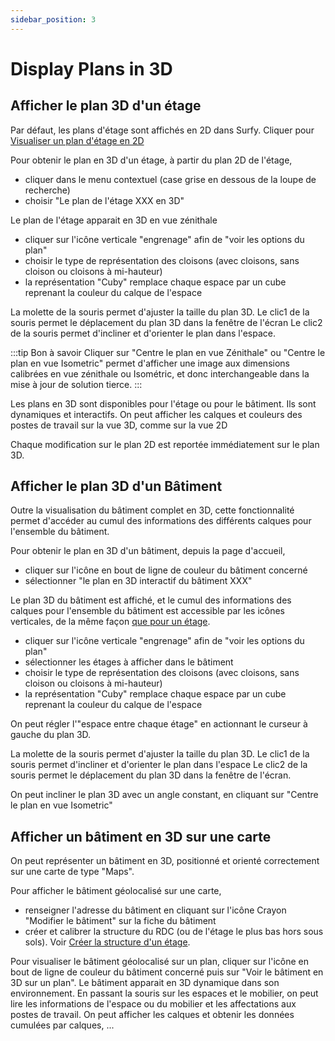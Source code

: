 ```yaml
---
sidebar_position: 3
---
```


# Display Plans in 3D

## Afficher le plan 3D d'un étage

Par défaut, les plans d'étage sont affichés en 2D dans Surfy.
Cliquer pour [Visualiser un plan d'étage en 2D](/en/docs/courses/views/2Dviews.md#visualiser-un-plan-en-2d)

Pour obtenir le plan en 3D d'un étage, à partir du plan 2D de l'étage,

-   cliquer dans le menu contextuel (case grise en dessous de la loupe de recherche)
-   choisir "Le plan de l'étage XXX en 3D"

Le plan de l'étage apparait en 3D en vue zénithale

-   cliquer sur l'icône verticale "engrenage" afin de "voir les options du plan"
-   choisir le type de représentation des cloisons (avec cloisons, sans cloison ou cloisons à mi-hauteur)
-   la représentation "Cuby" remplace chaque espace par un cube reprenant la couleur du calque de l'espace

La molette de la souris permet d'ajuster la taille du plan 3D.
Le clic1 de la souris permet le déplacement du plan 3D dans la fenêtre de l'écran
Le clic2 de la souris permet d'incliner et d'orienter le plan dans l'espace.

:::tip Bon à savoir
Cliquer sur "Centre le plan en vue Zénithale" ou "Centre le plan en vue Isometric" permet d'afficher une image aux dimensions calibrées en vue zénithale ou Isométric, et donc interchangeable dans la mise à jour de solution tierce.
:::

Les plans en 3D sont disponibles pour l'étage ou pour le bâtiment.
Ils sont dynamiques et interactifs.
On peut afficher les calques et couleurs des postes de travail sur la vue 3D, comme sur la vue 2D

Chaque modification sur le plan 2D est reportée immédiatement sur le plan 3D.

## Afficher le plan 3D d'un Bâtiment

Outre la visualisation du bâtiment complet en 3D, cette fonctionnalité permet d'accéder au cumul des informations des différents calques pour l'ensemble du bâtiment.

Pour obtenir le plan en 3D d'un bâtiment, depuis la page d'accueil,

-   cliquer sur l'icône en bout de ligne de couleur du bâtiment concerné
-   sélectionner "le plan en 3D interactif du bâtiment XXX"

Le plan 3D du bâtiment est affiché, et le cumul des informations des calques pour l'ensemble du bâtiment est accessible par les icônes verticales, de la même façon [que pour un étage](/en/docs/courses/views/2Dviews.md#afficher-les-calques-sur-le-plan).

-   cliquer sur l'icône verticale "engrenage" afin de "voir les options du plan"
-   sélectionner les étages à afficher dans le bâtiment
-   choisir le type de représentation des cloisons (avec cloisons, sans cloison ou cloisons à mi-hauteur)
-   la représentation "Cuby" remplace chaque espace par un cube reprenant la couleur du calque de l'espace

On peut régler l'"espace entre chaque étage" en actionnant le curseur à gauche du plan 3D.

La molette de la souris permet d'ajuster la taille du plan 3D.
Le clic1 de la souris permet d'incliner et d'orienter le plan dans l'espace
Le clic2 de la souris permet le déplacement du plan 3D dans la fenêtre de l'écran.

On peut incliner le plan 3D avec un angle constant, en cliquant sur "Centre le plan en vue Isometric"

## Afficher un bâtiment en 3D sur une carte

On peut représenter un bâtiment en 3D, positionné et orienté correctement sur une carte de type "Maps".

Pour afficher le bâtiment géolocalisé sur une carte,

-   renseigner l'adresse du bâtiment en cliquant sur l'icône Crayon "Modifier le bâtiment" sur la fiche du bâtiment
-   créer et calibrer la structure du RDC (ou de l'étage le plus bas hors sous sols). Voir [Créer la structure d'un étage](/en/docs/tutorials/surfaces/structure/create.md).


Pour visualiser le bâtiment géolocalisé sur un plan, cliquer sur l'icône en bout de ligne de couleur du bâtiment concerné puis sur "Voir le bâtiment en 3D sur un plan".
Le bâtiment apparait en 3D dynamique dans son environnement.
En passant la souris sur les espaces et le mobilier, on peut lire les informations de l'espace ou du mobilier et les affectations aux postes de travail. On peut afficher les calques et obtenir les données cumulées par calques, ...
